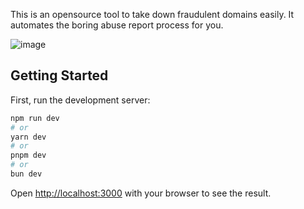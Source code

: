 This is an opensource tool to take down fraudulent domains easily. It automates the boring abuse report process for you.

![image](https://github.com/user-attachments/assets/5d286592-b9c5-41a6-8651-72166bed782d)

## Getting Started

First, run the development server:

```bash
npm run dev
# or
yarn dev
# or
pnpm dev
# or
bun dev
```

Open [http://localhost:3000](http://localhost:3000) with your browser to see the result.
